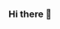 ### Hi there 👋

<!--
**amoralesp88/amoralesp88** is a ✨ _special_ ✨ repository because its `README.md` (this file) appears on your GitHub profile.
# My profile

Hello everyone, I'm **Andrea Morales**, but you can call me Andre.

🌎 I born in Guatemala, but I'm living in **Madrid**. 

📰 I’m currently working as a **journalist**

🚀 Learning about: JavaScript, React, MongoDB, Express, NodeJS, HTML, CSS

📚 Ironhack

💻 You can follow me: [LinkedIn](https://www.linkedin.com/in/andrea-morales-polanco/) | & You can read some of my stories here [Medium](https://medium.com/@amoralesp88)

👀 Checkout my repositories

⚡ Fun fact: I know a lot about Mezcal and Rum

💬 Se habla español, 
e un po 'di italiano.

